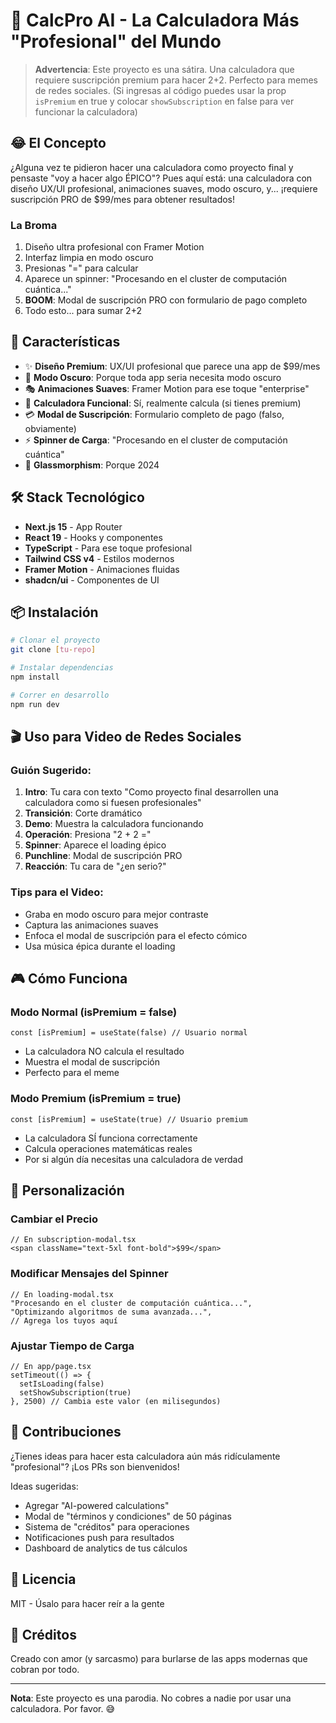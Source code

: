 # 🧮 CalcPro AI - La Calculadora Más "Profesional" del Mundo

> **Advertencia**: Este proyecto es una sátira. Una calculadora que requiere suscripción premium para hacer 2+2. Perfecto para memes de redes sociales. (Si ingresas al código puedes usar la prop `isPremium` en true y colocar `showSubscription` en false para ver funcionar la calculadora)

## 😂 El Concepto

¿Alguna vez te pidieron hacer una calculadora como proyecto final y pensaste "voy a hacer algo ÉPICO"? Pues aquí está: una calculadora con diseño UX/UI profesional, animaciones suaves, modo oscuro, y... ¡requiere suscripción PRO de $99/mes para obtener resultados!

### La Broma

1. Diseño ultra profesional con Framer Motion
2. Interfaz limpia en modo oscuro
3. Presionas "=" para calcular
4. Aparece un spinner: "Procesando en el cluster de computación cuántica..."
5. **BOOM**: Modal de suscripción PRO con formulario de pago completo
6. Todo esto... para sumar 2+2

## 🚀 Características

- ✨ **Diseño Premium**: UX/UI profesional que parece una app de $99/mes
- 🌙 **Modo Oscuro**: Porque toda app seria necesita modo oscuro
- 🎭 **Animaciones Suaves**: Framer Motion para ese toque "enterprise"
- 🔢 **Calculadora Funcional**: Sí, realmente calcula (si tienes premium)
- 💳 **Modal de Suscripción**: Formulario completo de pago (falso, obviamente)
- ⚡ **Spinner de Carga**: "Procesando en el cluster de computación cuántica"
- 🎨 **Glassmorphism**: Porque 2024

## 🛠️ Stack Tecnológico

- **Next.js 15** - App Router
- **React 19** - Hooks y componentes
- **TypeScript** - Para ese toque profesional
- **Tailwind CSS v4** - Estilos modernos
- **Framer Motion** - Animaciones fluidas
- **shadcn/ui** - Componentes de UI

## 📦 Instalación

```bash
# Clonar el proyecto
git clone [tu-repo]

# Instalar dependencias
npm install

# Correr en desarrollo
npm run dev
```

## 🎬 Uso para Video de Redes Sociales

### Guión Sugerido:

1. **Intro**: Tu cara con texto "Como proyecto final desarrollen una calculadora como si fuesen profesionales"
2. **Transición**: Corte dramático
3. **Demo**: Muestra la calculadora funcionando
4. **Operación**: Presiona "2 + 2 ="
5. **Spinner**: Aparece el loading épico
6. **Punchline**: Modal de suscripción PRO
7. **Reacción**: Tu cara de "¿en serio?"

### Tips para el Video:

- Graba en modo oscuro para mejor contraste
- Captura las animaciones suaves
- Enfoca el modal de suscripción para el efecto cómico
- Usa música épica durante el loading

## 🎮 Cómo Funciona

### Modo Normal (isPremium = false)
```tsx
const [isPremium] = useState(false) // Usuario normal
```
- La calculadora NO calcula el resultado
- Muestra el modal de suscripción
- Perfecto para el meme

### Modo Premium (isPremium = true)
```tsx
const [isPremium] = useState(true) // Usuario premium
```
- La calculadora SÍ funciona correctamente
- Calcula operaciones matemáticas reales
- Por si algún día necesitas una calculadora de verdad

## 🎨 Personalización

### Cambiar el Precio
```tsx
// En subscription-modal.tsx
<span className="text-5xl font-bold">$99</span>
```

### Modificar Mensajes del Spinner
```tsx
// En loading-modal.tsx
"Procesando en el cluster de computación cuántica...",
"Optimizando algoritmos de suma avanzada...",
// Agrega los tuyos aquí
```

### Ajustar Tiempo de Carga
```tsx
// En app/page.tsx
setTimeout(() => {
  setIsLoading(false)
  setShowSubscription(true)
}, 2500) // Cambia este valor (en milisegundos)
```

## 🤝 Contribuciones

¿Tienes ideas para hacer esta calculadora aún más ridículamente "profesional"? ¡Los PRs son bienvenidos!

Ideas sugeridas:
- Agregar "AI-powered calculations"
- Modal de "términos y condiciones" de 50 páginas
- Sistema de "créditos" para operaciones
- Notificaciones push para resultados
- Dashboard de analytics de tus cálculos

## 📝 Licencia

MIT - Úsalo para hacer reír a la gente

## 🎯 Créditos

Creado con amor (y sarcasmo) para burlarse de las apps modernas que cobran por todo.

---

**Nota**: Este proyecto es una parodia. No cobres a nadie por usar una calculadora. Por favor. 😅
